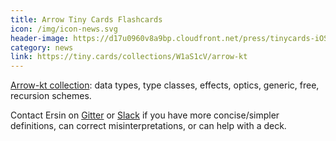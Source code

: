 ```yaml
---
title: Arrow Tiny Cards Flashcards
icon: /img/icon-news.svg
header-image: https://d17u0960v8a9bp.cloudfront.net/press/tinycards-iOS-icon.jpg
category: news
link: https://tiny.cards/collections/W1aS1cV/arrow-kt
---
```

[Arrow-kt collection](https://tiny.cards/collections/W1aS1cV/arrow-kt): data types, type classes, effects, optics, generic, free, recursion schemes.

Contact Ersin on [Gitter](https://gitter.im/ersin-ertan) or [Slack](https://kotlinlang.slack.com/messages/D624ZNAF9/team/U619WRNJE/) if you have more concise/simpler definitions, can correct misinterpretations, or can help with a deck.
